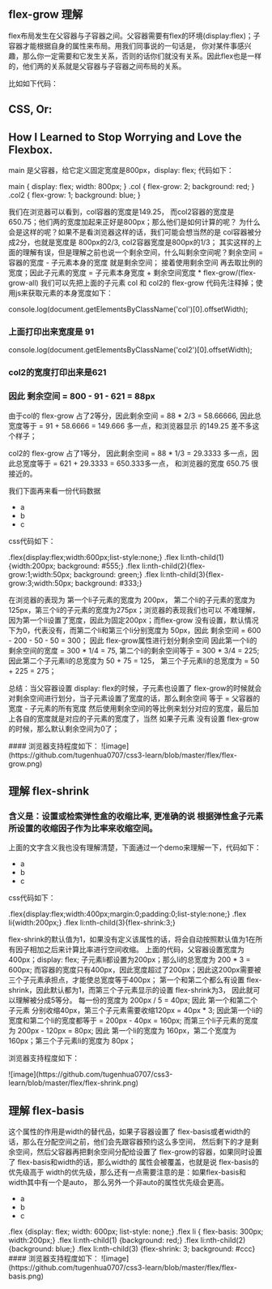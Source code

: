## flex-grow 理解
<p>
  flex布局发生在父容器与子容器之间。父容器需要有flex的环境(display:flex)；子容器才能根据自身的属性来布局。用我们同事说的一句话是，
  你对某件事感兴趣，那么你一定需要和它发生关系，否则的话你们就没有关系。因此flex也是一样的，他们两的关系就是父容器与子容器之间布局的关系。
</p>
<p>比如如下代码：</p>
    <main>
      <div class="col">
        <h2>CSS, Or:</h2>
      </div>
      <div class="col2">
        <h2>How I Learned to Stop Worrying and Love the Flexbox.</h2>
      </div>
    </main>
<p>
  main 是父容器，给它定义固定宽度是800px，display: flex; 代码如下：
</p>
    main {
      display: flex;
      width: 800px;
    }
    .col {
      flex-grow: 2;
      background: red;
    }
    .col2 {
      flex-grow: 1;
      background: blue;
    }
<p>
  我们在浏览器可以看到，col容器的宽度是149.25， 而col2容器的宽度是650.75；他们两的宽度加起来正好是800px；那么他们是如何计算的呢？
  为什么会是这样的呢？如果不是看浏览器这样的话，我们可能会想当然的是 col容器被分成2分，也就是宽度是 800px的2/3, col2容器宽度是800px的1/3；
  其实这样的上面的理解有误，但是理解之前也说一个剩余空间，什么叫剩余空间呢？剩余空间 = 容器的宽度 - 子元素本身的宽度 就是剩余空间；
  接着使用剩余空间 再去取比例的宽度；因此子元素的宽度 = 子元素本身宽度 + 剩余空间宽度 * flex-grow/(flex-grow-all) 
  我们可以先把上面的子元素 col 和 col2的 flex-grow 代码先注释掉；使用js来获取元素的本身宽度如下：
</p>
    console.log(document.getElementsByClassName('col')[0].offsetWidth); 
<h3>上面打印出来宽度是 91</h3>
    console.log(document.getElementsByClassName('col2')[0].offsetWidth);
<h3>col2的宽度打印出来是621</h3>
<h3>
 因此 剩余空间 = 800 - 91 - 621 = 88px
</h3>
<p>
  由于col的 flex-grow 占了2等分，因此剩余空间 = 88 * 2/3 = 58.66666, 因此总宽度等于 = 91 + 58.6666 = 149.666 多一点，和浏览器显示
  的149.25 差不多这个样子；
</p>
<p>
  col2的 flex-grow 占了1等分， 因此剩余空间 = 88 * 1/3 = 29.3333 多一点，因此总宽度等于 = 621 + 29.3333 = 650.333多一点，
  和浏览器的宽度 650.75 很接近的。
</p>
<p>我们下面再来看一份代码数据</p>
    <ul class="flex">
      <li>a</li>
      <li>b</li>
      <li>c</li>
    </ul>
<p>css代码如下：</p>
    .flex{display:flex;width:600px;list-style:none;}
    .flex li:nth-child(1){width:200px; background: #555;}
    .flex li:nth-child(2){flex-grow:1;width:50px; background: green;}
    .flex li:nth-child(3){flex-grow:3;width:50px; background: #333;}
<p>
  在浏览器的表现为 第一个li子元素的宽度为 200px， 第二个li的子元素的宽度为125px，第三个li的子元素的宽度为275px；浏览器的表现我们也可以
  不难理解，因为第一个li设置了宽度，因此为固定200px；而flex-grow 没有设置，默认情况下为0，代表没有，而第二个li和第三个li分别宽度为
  50px，因此 剩余空间 = 600 - 200 - 50 - 50 = 300； 因此 flex-grow属性进行划分剩余空间 
  因此第一个li的剩余空间的宽度 = 300 * 1/4 = 75, 第二个li的剩余空间等于 = 300 * 3/4 = 225; 因此第二个子元素li的总宽度为
  50 + 75 = 125， 第三个子元素li的总宽度为 = 50 + 225 = 275； 
</p>
<p>
  总结：当父容器设置 display: flex的时候，子元素也设置了 flex-grow的时候就会对剩余空间进行划分，当子元素设置了宽度的话，那么剩余空间
  等于 = 父容器的宽度 - 子元素的所有宽度  然后使用剩余空间的等比例来划分对应的宽度，最后加上各自的宽度就是对应的子元素的宽度了，当然
  如果子元素 没有设置 flex-grow的时候，那么默认剩余空间为0了；
</p>
#### 浏览器支持程度如下：
![image](https://github.com/tugenhua0707/css3-learn/blob/master/flex/flex-grow.png)

## 理解 flex-shrink
<h3>含义是：设置或检索弹性盒的收缩比率, 更准确的说 根据弹性盒子元素所设置的收缩因子作为比率来收缩空间。</h3>
<p>上面的文字含义我也没有理解清楚，下面通过一个demo来理解一下，代码如下：</p>
    <ul class="flex">
      <li>a</li>
      <li>b</li>
      <li>c</li>
    </ul>
<p>css代码如下：</p>
    .flex{display:flex;width:400px;margin:0;padding:0;list-style:none;}
    .flex li{width:200px;}
    .flex li:nth-child(3){flex-shrink:3;}
<p>
  flex-shrink的默认值为1，如果没有定义该属性的话，将会自动按照默认值为1在所有因子相加之后来计算比率进行空间收缩。
  上面的代码，父容器设置宽度为400px；display: flex; 子元素li都设置为200px；那么li的总宽度为 200 * 3 = 600px; 
  而容器的宽度只有400px，因此宽度超过了200px；因此这200px需要被三个子元素承担点，才能使总宽度等于400px；
  第一个和第二个都么有设置 flex-shrink，因此默认都为1，而第三个子元素显示的设置 flex-shrink为3， 因此就可以理解被分成5等分。
  每一份的宽度为 200px / 5 = 40px; 因此 第一个和第二个子元素 分别收缩40px，第三个子元素需要收缩120px = 40px * 3;
  因此第一个li的宽度和第二个li的宽度都等于 = 200px - 40px = 160px; 而第三个li子元素的宽度为 200px - 120px = 80px;
  因此 第一个li的宽度为 160px，第二个宽度为 160px；第三个子元素li的宽度为 80px； 
</p>
<p>浏览器支持程度如下：</p>
![image](https://github.com/tugenhua0707/css3-learn/blob/master/flex/flex-shrink.png)

## 理解 flex-basis
<p>这个属性的作用是width的替代品，如果子容器设置了 flex-basis或者width的话，那么在分配空间之前，他们会先跟容器预约这么多空间，
然后剩下的才是剩余空间，然后父容器再把剩余空间分配给设置了 flex-grow的容器，如果同时设置了 flex-basis和width的话，那么width的
属性会被覆盖，也就是说 flex-basis的优先级高于 width的优先级，那么还有一点需要注意的是：如果flex-basis和width其中有一个是auto，
那么另外一个非auto的属性优先级会更高。</p>
    <ul class="flex">
      <li class='col'>a</li>
      <li class='col2'>b</li>
      <li class='col3'>c</li>
    </ul>
    .flex {display: flex; width: 600px; list-style: none;}
    .flex li { flex-basis: 300px; width:200px;}
    .flex li:nth-child(1) {background: red;}
    .flex li:nth-child(2) {background: blue;}
    .flex li:nth-child(3) {flex-shrink: 3; background: #ccc}
#### 浏览器支持程度如下：
![image](https://github.com/tugenhua0707/css3-learn/blob/master/flex/flex-basis.png)
